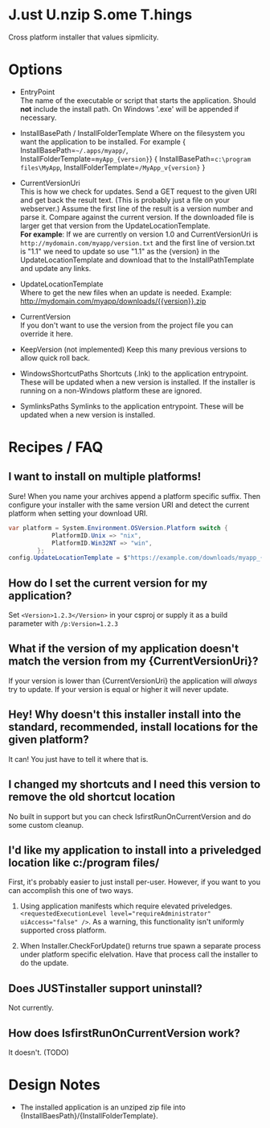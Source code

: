 
# J.ust U.nzip S.ome T.hings

Cross platform installer that values sipmlicity.


# Options

* EntryPoint  
    The name of the executable or script that starts the application. Should **not** include the install path. On Windows '.exe' will be appended if necessary.

* InstallBasePath / InstallFolderTemplate
    Where on the filesystem you want the application to be installed. 
    For example { InstallBasePath=`~/.apps/myapp/`, InstallFolderTemplate=`myApp_{version}`} 
                { InstallBasePath=`c:\program files\MyApp`, InstallFolderTemplate=`/MyApp_v{version}` }

* CurrentVersionUri  
    This is how we check for updates.  Send a GET request to the given URI and get back the result text.  (This is probably just a file on your webserver.) Assume the first line of the result is a version number and parse it. Compare against the current version.  If the downloaded file is larger get that version from the UpdateLocationTemplate.  
    **For example**: If we are currently on version 1.0 and CurrentVersionUri is `http://mydomain.com/myapp/version.txt` and the first line of version.txt is "1.1" we need to update so use "1.1" as the {version} in the UpdateLocationTemplate and download that to the InstallPathTemplate and update any links.

* UpdateLocationTemplate  
    Where to get the new files when an update is needed.
    Example: http://mydomain.com/myapp/downloads/{{version}}.zip

* CurrentVersion  
    If you don't want to use the version from the project file you can override it here.

* KeepVersion (not implemented)
    Keep this many previous versions to allow quick roll back.

* WindowsShortcutPaths
    Shortcuts (.lnk) to the application entrypoint. These will be updated when a new version is installed.  If the installer is running on a non-Windows platform these are ignored.

* SymlinksPaths
    Symlinks to the application entrypoint. These will be updated when a new version is installed.

# Recipes / FAQ

## I want to install on multiple platforms!

Sure! When you name your archives append a platform specific suffix. Then configure your installer with the same version URI and detect the current platform when setting your download URI.
```csharp
var platform = System.Environment.OSVersion.Platform switch {
            PlatformID.Unix => "nix",
            PlatformID.Win32NT => "win",
        };
config.UpdateLocationTemplate = $"https://example.com/downloads/myapp_{{version}}_{platform}";
```

## How do I set the current version for my application?

Set ```<Version>1.2.3</Version>``` in your csproj or supply it as a build parameter with ```/p:Version=1.2.3``` 

## What if the version of my application doesn't match the version from my {CurrentVersionUri}?

If your version is lower than {CurrentVersionUri} the application will *always* try to update. If your version is equal or higher it will never update.

## Hey! Why doesn't this installer install into the standard, recommended, install locations for the given platform? 

It can! You just have to tell it where that is.

## I changed my shortcuts and I need this version to remove the old shortcut location

No built in support but you can check IsfirstRunOnCurrentVersion and do some custom cleanup.

## I'd like my application to install into a priveledged location like c:/program files/

First, it's probably easier to just install per-user. However, if you want to you can accomplish this one of two ways.  

1. Using application manifests which require elevated priveledges. ```<requestedExecutionLevel level="requireAdministrator" uiAccess="false" />```.  As a warning, this functionality isn't uniformly supported cross platform.  

2. When Installer.CheckForUpdate() returns true spawn a separate process under platform specific elelvation. Have that process call the installer to do the update.

## Does JUSTinstaller support uninstall?

Not currently.

## How does IsfirstRunOnCurrentVersion work?

It doesn't. (TODO)

# Design Notes

* The installed application is an unziped zip file into {InstallBaesPath}/{InstallFolderTemplate}.
